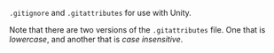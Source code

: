 `.gitignore` and `.gitattributes` for use with Unity.

Note that there are two versions of the `.gitattributes` file. One that is *lowercase*, and another that is *case insensitive*.
